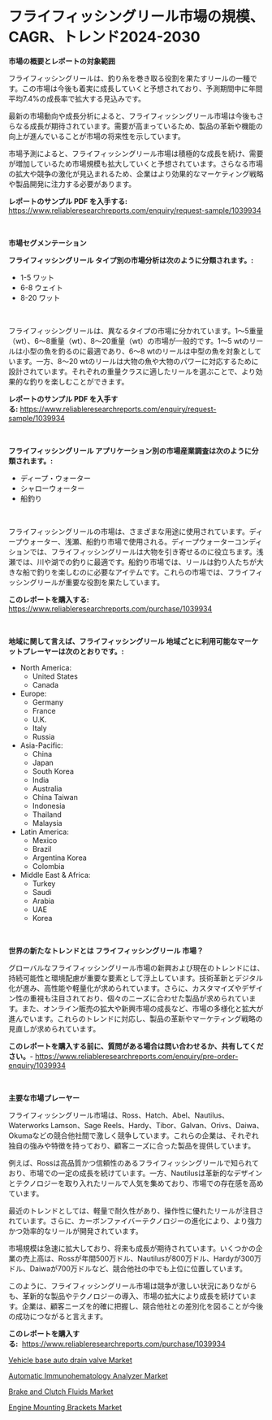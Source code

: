 <p><h1>フライフィッシングリール市場の規模、CAGR、トレンド2024-2030</h1></p><p><strong>市場の概要とレポートの対象範囲</strong></p>
<p><p>フライフィッシングリールは、釣り糸を巻き取る役割を果たすリールの一種です。この市場は今後も着実に成長していくと予想されており、予測期間中に年間平均7.4%の成長率で拡大する見込みです。</p><p>最新の市場動向や成長分析によると、フライフィッシングリール市場は今後もさらなる成長が期待されています。需要が高まっているため、製品の革新や機能の向上が進んでいることが市場の将来性を示しています。</p><p>市場予測によると、フライフィッシングリール市場は積極的な成長を続け、需要が増加しているため市場規模も拡大していくと予想されています。さらなる市場の拡大や競争の激化が見込まれるため、企業はより効果的なマーケティング戦略や製品開発に注力する必要があります。</p></p>
<p><strong>レポートのサンプル PDF を入手する:</strong> <a href="https://www.reliableresearchreports.com/enquiry/request-sample/1039934">https://www.reliableresearchreports.com/enquiry/request-sample/1039934</a></p>
<p>&nbsp;</p>
<p><strong>市場セグメンテーション</strong></p>
<p><strong>フライフィッシングリール タイプ別の市場分析は次のように分類されます。:</strong></p>
<p><ul><li>1-5 ワット</li><li>6-8 ウェイト</li><li>8-20 ワット</li></ul></p>
<p>&nbsp;</p>
<p><p>フライフィッシングリールは、異なるタイプの市場に分かれています。1〜5重量（wt）、6〜8重量（wt）、8〜20重量（wt）の市場が一般的です。1〜5 wtのリールは小型の魚を釣るのに最適であり、6〜8 wtのリールは中型の魚を対象としています。一方、8〜20 wtのリールは大物の魚や大物のパワーに対応するために設計されています。それぞれの重量クラスに適したリールを選ぶことで、より効果的な釣りを楽しむことができます。</p></p>
<p><strong>レポートのサンプル PDF を入手する:</strong>&nbsp;<a href="https://www.reliableresearchreports.com/enquiry/request-sample/1039934">https://www.reliableresearchreports.com/enquiry/request-sample/1039934</a></p>
<p>&nbsp;</p>
<p><strong> フライフィッシングリール アプリケーション別の市場産業調査は次のように分類されます。:</strong></p>
<p><ul><li>ディープ・ウォーター</li><li>シャローウォーター</li><li>船釣り</li></ul></p>
<p>&nbsp;</p>
<p><p>フライフィッシングリールの市場は、さまざまな用途に使用されています。ディープウォーター、浅瀬、船釣り市場で使用される。ディープウォーターコンディションでは、フライフィッシングリールは大物を引き寄せるのに役立ちます。浅瀬では、川や湖での釣りに最適です。船釣り市場では、リールは釣り人たちが大きな船で釣りを楽しむのに必要なアイテムです。これらの市場では、フライフィッシングリールが重要な役割を果たしています。</p></p>
<p><strong>このレポートを購入する:</strong>&nbsp; <a href="https://www.reliableresearchreports.com/purchase/1039934">https://www.reliableresearchreports.com/purchase/1039934</a></p>
<p>&nbsp;</p>
<p><strong>地域に関して言えば、フライフィッシングリール 地域ごとに利用可能なマーケットプレーヤーは次のとおりです。:</strong></p>
<p><ul>
    <li>
        North America:
        <ul>
            <li>United States</li>
            <li>Canada</li>
        </ul>
    </li>
    <li>
        Europe:
        <ul>
            <li>Germany</li>
            <li>France</li>
            <li>U.K.</li>
            <li>Italy</li>
            <li>Russia</li>
        </ul>
    </li>
    <li>
        Asia-Pacific:
        <ul>
            <li>China</li>
            <li>Japan</li>
            <li>South Korea</li>
            <li>India</li>
            <li>Australia</li>
            <li>China Taiwan</li>
            <li>Indonesia</li>
            <li>Thailand</li>
            <li>Malaysia</li>
        </ul>
    </li>
    <li>
        Latin America:
        <ul>
            <li>Mexico</li>
            <li>Brazil</li>
            <li>Argentina Korea</li>
            <li>Colombia</li>
        </ul>
    </li>
    <li>
        Middle East & Africa:
        <ul>
            <li>Turkey</li>
            <li>Saudi</li>
            <li>Arabia</li>
            <li>UAE</li>
            <li>Korea</li>
        </ul>
    </li>
    </ul></p>
<p>&nbsp;</p>
<p><strong>世界の新たなトレンドとは フライフィッシングリール 市場？</strong></p>
<p><p>グローバルなフライフィッシングリール市場の新興および現在のトレンドには、持続可能性と環境配慮が重要な要素として浮上しています。技術革新とデジタル化が進み、高性能や軽量化が求められています。さらに、カスタマイズやデザイン性の重視も注目されており、個々のニーズに合わせた製品が求められています。また、オンライン販売の拡大や新興市場の成長など、市場の多様化と拡大が進んでいます。これらのトレンドに対応し、製品の革新やマーケティング戦略の見直しが求められています。</p></p>
<p><strong>このレポートを購入する前に、質問がある場合は問い合わせるか、共有してください。</strong>- <a href="https://www.reliableresearchreports.com/enquiry/pre-order-enquiry/1039934">https://www.reliableresearchreports.com/enquiry/pre-order-enquiry/1039934</a></p>
<p>&nbsp;</p>
<p><strong>主要な市場プレーヤー</strong></p>
<p><p>フライフィッシングリール市場は、Ross、Hatch、Abel、Nautilus、Waterworks Lamson、Sage Reels、Hardy、Tibor、Galvan、Orivs、Daiwa、Okumaなどの競合他社間で激しく競争しています。これらの企業は、それぞれ独自の強みや特徴を持っており、顧客ニーズに合った製品を提供しています。</p><p>例えば、Rossは高品質かつ信頼性のあるフライフィッシングリールで知られており、市場での一定の成長を続けています。一方、Nautilusは革新的なデザインとテクノロジーを取り入れたリールで人気を集めており、市場での存在感を高めています。</p><p>最近のトレンドとしては、軽量で耐久性があり、操作性に優れたリールが注目されています。さらに、カーボンファイバーテクノロジーの進化により、より強力かつ効率的なリールが開発されています。</p><p>市場規模は急速に拡大しており、将来も成長が期待されています。いくつかの企業の売上高は、Rossが年間500万ドル、Nautilusが800万ドル、Hardyが300万ドル、Daiwaが700万ドルなど、競合他社の中でも上位に位置しています。</p><p>このように、フライフィッシングリール市場は競争が激しい状況にありながらも、革新的な製品やテクノロジーの導入、市場の拡大により成長を続けています。企業は、顧客ニーズを的確に把握し、競合他社との差別化を図ることが今後の成功につながると言えます。</p></p>
<p><strong>このレポートを購入する:</strong>&nbsp;&nbsp;<a href="https://www.reliableresearchreports.com/purchase/1039934">https://www.reliableresearchreports.com/purchase/1039934</a></p>
<p><p><a href="https://view.publitas.com/reportprime-1/vehicle-base-auto-drain-valve-market-size-growth-and-forecast-from-2023-2030/">Vehicle base auto drain valve Market</a></p><p><a href="https://view.publitas.com/reportprime-1/automatic-immunohematology-analyzer-market-size-market-share-and-global-market-analysis-report-2023-2030/">Automatic Immunohematology Analyzer Market</a></p><p><a href="https://lydian-appliance-61d.notion.site/Brake-and-Clutch-Fluids-Market-Challenges-Opportunities-and-Growth-Drivers-and-Major-Market-Playe-5327b01ad6374152a0e7b775ac1f5a7e">Brake and Clutch Fluids Market</a></p><p><a href="https://github.com/Sherrillcrooksxa8i18ucf2m/Market-Research-Report-List-1/blob/main/engine-mounting-brackets-market.md">Engine Mounting Brackets Market</a></p></p>